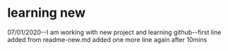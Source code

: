 # learning new
07/01/2020--I am working with new project and learning github--first line added from readme-new.md
added one more line again after 10mins
